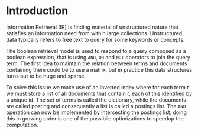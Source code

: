 # Introduction

Information Retrieval (IR) is finding material of unstructured nature that satisfies an information need from within large collections.
Unstructured data typically refers to free text to query for some keywords or concepts.

The boolean retrieval model is used to respond to a query composed as a boolean expression, that is using `AND`, `OR` and `NOT` operators to join the query term.
The first idea to maintain the relation between terms and documents containing them could be to use a matrix, but in practice this data structures turns out to be huge and sparse.

To solve this issue we make use of an inverted index where for each term $t$ we must store a list of all documents that contain $t$, each of this identified by a unique id.
The set of terms is called the dictionary, while the documents are called posting and consequently a list is called a postings list.
The `AND` operation can now be implemented by intersecting the postings list, doing this in growing order is one of the possibile optimizations to speedup the computation.
